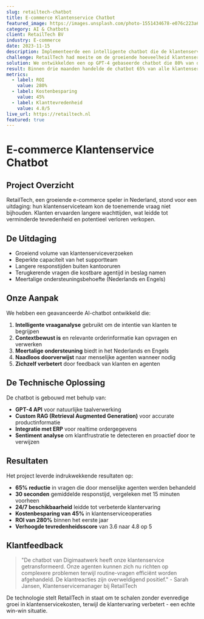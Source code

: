 ```yaml
---
slug: retailtech-chatbot
title: E-commerce Klantenservice Chatbot
featured_image: https://images.unsplash.com/photo-1551434678-e076c223a692?ixlib=rb-1.2.1&auto=format&fit=crop&w=800&q=80
category: AI & Chatbots
client: RetailTech BV
industry: E-commerce
date: 2023-11-15
description: Implementeerde een intelligente chatbot die de klantenservicekosten met 45% verminderde en tegelijkertijd de tevredenheidscijfers verbeterde.
challenge: RetailTech had moeite om de groeiende hoeveelheid klantenserviceverzoeken bij te houden, wat leidde tot langere wachttijden en ontevredenheid bij klanten.
solution: We ontwikkelden een op GPT-4 gebaseerde chatbot die 80% van de veelvoorkomende vragen kon beantwoorden en naadloos kon doorverwijzen naar menselijke agenten wanneer nodig.
result: Binnen drie maanden handelde de chatbot 65% van alle klantenserviceverzoeken af, met een klanttevredenheidsscore van 4.8/5.
metrics:
  - label: ROI
    value: 280%
  - label: Kostenbesparing
    value: 45%
  - label: Klanttevredenheid
    value: 4.8/5
live_url: https://retailtech.nl
featured: true
---
```


# E-commerce Klantenservice Chatbot

## Project Overzicht

RetailTech, een groeiende e-commerce speler in Nederland, stond voor een uitdaging: hun klantenserviceteam kon de toenemende vraag niet bijhouden. Klanten ervaarden langere wachttijden, wat leidde tot verminderde tevredenheid en potentieel verloren verkopen.

## De Uitdaging

- Groeiend volume van klantenserviceverzoeken
- Beperkte capaciteit van het supportteam
- Langere responstijden buiten kantooruren
- Terugkerende vragen die kostbare agentijd in beslag namen
- Meertalige ondersteuningsbehoefte (Nederlands en Engels)

## Onze Aanpak

We hebben een geavanceerde AI-chatbot ontwikkeld die:

1. **Intelligente vraaganalyse** gebruikt om de intentie van klanten te begrijpen
2. **Contextbewust is** en relevante orderinformatie kan opvragen en verwerken
3. **Meertalige ondersteuning** biedt in het Nederlands en Engels
4. **Naadloos doorverwijst** naar menselijke agenten wanneer nodig
5. **Zichzelf verbetert** door feedback van klanten en agenten

## De Technische Oplossing

De chatbot is gebouwd met behulp van:

- **GPT-4 API** voor natuurlijke taalverwerking
- **Custom RAG (Retrieval Augmented Generation)** voor accurate productinformatie
- **Integratie met ERP** voor realtime ordergegevens
- **Sentiment analyse** om klantfrustratie te detecteren en proactief door te verwijzen

## Resultaten

Het project leverde indrukwekkende resultaten op:

- **65% reductie** in vragen die door menselijke agenten werden behandeld
- **30 seconden** gemiddelde responstijd, vergeleken met 15 minuten voorheen
- **24/7 beschikbaarheid** leidde tot verbeterde klantervaring
- **Kostenbesparing van 45%** in klantenserviceoperaties
- **ROI van 280%** binnen het eerste jaar
- **Verhoogde tevredenheidsscore** van 3.6 naar 4.8 op 5

## Klantfeedback

> "De chatbot van Digimaatwerk heeft onze klantenservice getransformeerd. Onze agenten kunnen zich nu richten op complexere problemen terwijl routine-vragen efficiënt worden afgehandeld. De klantreacties zijn overweldigend positief." - Sarah Jansen, Klantenservicemanager bij RetailTech

De technologie stelt RetailTech in staat om te schalen zonder evenredige groei in klantenservicekosten, terwijl de klantervaring verbetert - een echte win-win situatie.